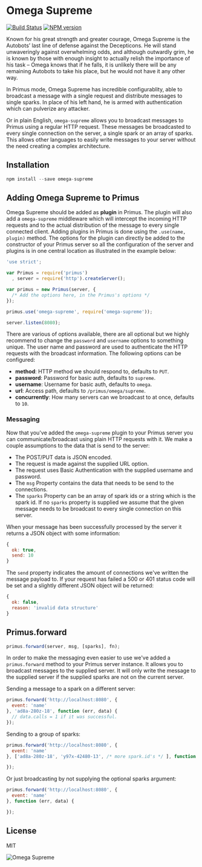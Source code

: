 # Omega Supreme

[![Build Status](https://travis-ci.org/primus/omega-supreme.svg)](https://travis-ci.org/primus/omega-supreme)
[![NPM version](https://badge.fury.io/js/omega-supreme.svg)](http://badge.fury.io/js/omega-supreme)

Known for his great strength and greater courage, Omega Supreme is the Autobots’
last line of defense against the Decepticons. He will stand unwaveringly against
overwhelming odds, and although outwardly grim, he is known by those with enough
insight to actually relish the importance of his task – Omega knows that if he
falls, it is unlikely there will be any remaining Autobots to take his place,
but he would not have it any other way.

In Primus mode, Omega Supreme has incredible configurablity, able to broadcast
a message with a single request and distribute messages to single sparks. In
place of his left hand, he is armed with authentication which can pulverize any
attacker.

Or in plain English, `omega-supreme` allows you to broadcast messages to
Primus using a regular HTTP request. These messages be broadcasted to every
single connection on the server, a single spark or an array of sparks. This
allows other languages to easily write messages to your server without the need
creating a complex architecture.

## Installation

```js
npm install --save omega-supreme
```

## Adding Omega Supreme to Primus

Omega Supreme should be added as **plugin** in Primus. The plugin will also add
a `omega-supreme` middleware which will intercept the incoming HTTP requests and
to the actual distribution of the message to every single connected client.
Adding plugins in Primus is done using the `.use(name, plugin)` method. The
options for the plugin can directly be added to the constructor of your Primus
server so all the configuration of the server and plugins is in one central
location as illustrated in the example below:

```js
'use strict';

var Primus = require('primus')
  , server = require('http').createServer();

var primus = new Primus(server, {
  /* Add the options here, in the Primus's options */
});

primus.use('omega-supreme', require('omega-supreme'));

server.listen(8080);
```

There are various of options available, there are all optional but we highly
recommend to change the `password` and `username` options to something unique.
The user name and password are used to authenticate the HTTP requests with the
broadcast information. The following options can be configured:

- **method**: HTTP method we should respond to, defaults to `PUT`.
- **password**: Password for basic auth, defaults to `supreme`.
- **username**: Username for basic auth, defaults to `omega`.
- **url**: Access path, defaults to `/primus/omega/supreme`.
- **concurrently**: How many servers can we broadcast to at once, defaults to `10`.

### Messaging

Now that you've added the `omega-supreme` plugin to your Primus server you can
communicate/broadcast using plain HTTP requests with it. We make a couple
assumptions to the data that is send to the server:

- The POST/PUT data is JSON encoded.
- The request is made against the supplied URL option.
- The request uses Basic Authentication with the supplied username and password.
- The `msg` Property contains the data that needs to be send to the connections.
- The `sparks` Property can be an array of spark ids or a string which is the
  spark id. If no `sparks` property is supplied we assume that the given message
  needs to be broadcast to every single connection on this server.

When your message has been successfully processed by the server it returns a
JSON object with some information:

```js
{
  ok: true,
  send: 10
}
```

The `send` property indicates the amount of connections we've written the
message payload to.  If your request has failed a 500 or 401 status code will be
set and a slightly different JSON object will be returned:

```js
{
  ok: false,
  reason: 'invalid data structure'
}
```

## Primus.forward

```js
primus.forward(server, msg, [sparks], fn);
```

In order to make the messaging even easier to use we've added a `primus.forward`
method to your Primus server instance. It allows you to broadcast messages to
the supplied server. It will only write the message to the supplied server if
the supplied sparks are not on the current server.

Sending a message to a spark on a different server:

```js
primus.forward('http://localhost:8080', {
  event: 'name'
}, 'ad8a-280z-18', function (err, data) {
  // data.calls = 1 if it was successful.
});
```

Sending to a group of sparks:

```js
primus.forward('http://localhost:8080', {
  event: 'name'
}, ['ad8a-280z-18', 'y97x-42480-13', /* more spark.id's */ ], function (err, data) {

});
```

Or just broadcasting by not supplying the optional sparks argument:

```js
primus.forward('http://localhost:8080', {
  event: 'name'
}, function (err, data) {

});
```

## License

MIT

![Omega Supreme](https://raw.githubusercontent.com/primus/omega-supreme/master/logo.jpg)
